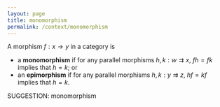 ```yaml
---
layout: page
title: monomorphism
permalink: /context/monomorphism
---
```

  A morphism $f : x \to y$ in a category is

-  a **monomorphism** if for any parallel morphisms $h,k : w \rightrightarrows x$, $fh = fk$ implies that $h=k$; or
-  an **epimorphism** if for any parallel morphisms $h,k : y \rightrightarrows z$, $hf=kf$ implies that $h=k$.



SUGGESTION: monomorphism